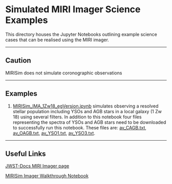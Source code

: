 # Simulated MIRI Imager Science Examples


This directory houses the Jupyter Notebooks outlining example science cases that can be realised using the MIRI imager.

----
## Caution

MIRISim does not simulate coronographic observations


---
## Examples

1) [MIRISim_IMA_1Zw18_egVersion.ipynb](https://github.com/JWST-MIRI/MIRISim-Science-Examples/blob/master/Imager/MIRISim_IMA_1Zw18_egVersion.ipynb) simulates observing a resolved stellar population including YSOs and AGB stars in a local galaxy (1 Zw 18) using several filters.  In addition to this notebook four files representing the spectra of YSOs and AGB stars need to be downloaded to successfully run this notebook. These files are: [av_CAGB.txt](https://github.com/JWST-MIRI/MIRISim-Science-Examples/blob/master/Imager/av_CAGB.txt),  [av_OAGB.txt](https://github.com/JWST-MIRI/MIRISim-Science-Examples/blob/master/Imager/av_OAGB.txt),  [av_YSO1.txt](https://github.com/JWST-MIRI/MIRISim-Science-Examples/blob/master/Imager/av_YSO1.txt),  [av_YSO3.txt](https://github.com/JWST-MIRI/MIRISim-Science-Examples/blob/master/Imager/av_YSO3.txt). 

----
## Useful Links

[JWST-Docs MIRI Imager page](https://jwst-docs.stsci.edu/display/JTI/MIRI+Imaging)

[MIRISim Imager Walkthrough Notebook](http://miri.ster.kuleuven.be/pub/Public/MIRISim_Public/MIRISim_IMA_walkthrough.ipynb)
